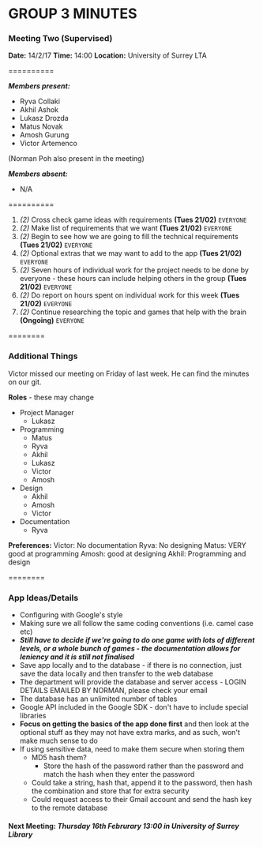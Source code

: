 # GROUP 3 MINUTES
### Meeting Two (Supervised)

**Date:** 14/2/17
**Time:** 14:00
**Location:** University of Surrey LTA

==========

***Members present:***
- Ryva Collaki
- Akhil Ashok
- Lukasz Drozda
- Matus Novak
- Amosh Gurung
- Victor Artemenco

(Norman Poh also present in the meeting)

***Members absent:***
- N/A

==========

1. *(2)* Cross check game ideas with requirements **(Tues 21/02)** `EVERYONE`
2. *(2)* Make list of requirements that we want **(Tues 21/02)** `EVERYONE`
3. *(2)* Begin to see how we are going to fill the technical requirements **(Tues 21/02)** `EVERYONE`
4. *(2)* Optional extras that we may want to add to the app **(Tues 21/02)** `EVERYONE`
5. *(2)* Seven hours of individual work for the project needs to be done by everyone - these hours can include helping others in the group **(Tues 21/02)** `EVERYONE`
6. *(2)* Do report on hours spent on individual work for this week **(Tues 21/02)** `EVERYONE`
7. *(2)* Continue researching the topic and games that help with the brain **(Ongoing)** `EVERYONE`


========

### Additional Things

Victor missed our meeting on Friday of last week. He can find the minutes on our git.

**Roles** - these may change
- Project Manager
   - Lukasz
- Programming
   - Matus
   - Ryva
   - Akhil
   - Lukasz
   - Victor
   - Amosh
- Design
   - Akhil
   - Amosh
   - Victor
- Documentation
   - Ryva
   
**Preferences:**
Victor: No documentation
Ryva: No designing
Matus: VERY good at programming
Amosh: good at designing
Akhil: Programming and design


========

### App Ideas/Details

- Configuring with Google's style
- Making sure we all follow the same coding conventions (i.e. camel case etc)
- ***Still have to decide if we're going to do one game with lots of different levels, or a whole bunch of games - the documentation allows for leniency and it is still not finalised***
- Save app locally and to the database - if there is no connection, just save the data locally and then transfer to the web database
- The department will provide the database and server access - LOGIN DETAILS EMAILED BY NORMAN, please check your email
- The database has an unlimited number of tables
- Google API included in the Google SDK - don't have to include special libraries
- **Focus on getting the basics of the app done first** and then look at the optional stuff as they may not have extra marks, and as such, won't make much sense to do
- If using sensitive data, need to make them secure when storing them
   - MD5 hash them?
      - Store the hash of the password rather than the password and match the hash when they enter the password
   - Could take a string, hash that, append it to the password, then hash the combination and store that for extra security
   - Could request access to their Gmail account and send the hash key to the remote database

#### Next Meeting: *Thursday 16th Februrary 13:00 in University of Surrey Library*



















